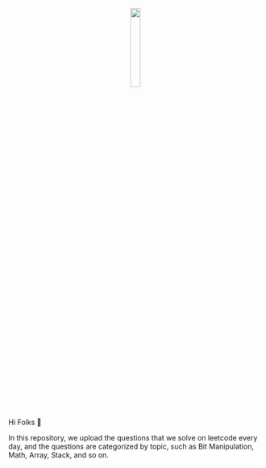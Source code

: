 <p align="center">
  <img width="20%" src="https://user-images.githubusercontent.com/69134468/139599658-8471e6db-f919-4606-899c-88d5b6e5d71a.png"/>
</p>

<br> Hi Folks :wave: <br>

In this repository, we upload the questions that we solve on leetcode every day, and the questions are categorized by topic, such as Bit Manipulation, Math, Array, Stack, and so on.
